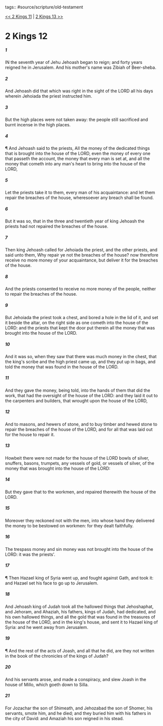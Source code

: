 tags:: #source/scripture/old-testament

[<< 2 Kings 11](/old-testament/12_2_Kings/2_Kings_11.md) | [2 Kings 13 >>](/old-testament/12_2_Kings/2_Kings_13.md)

# 2 Kings 12

##### 1

IN the seventh year of Jehu Jehoash began to reign; and forty years reigned he in Jerusalem. And his mother's name was Zibiah of Beer-sheba.

##### 2

And Jehoash did that which was right in the sight of the LORD all his days wherein Jehoiada the priest instructed him.

##### 3

But the high places were not taken away: the people still sacrificed and burnt incense in the high places.

##### 4

¶ And Jehoash said to the priests, All the money of the dedicated things that is brought into the house of the LORD, even the money of every one that passeth the account, the money that every man is set at, and all the money that cometh into any man's heart to bring into the house of the LORD,

##### 5

Let the priests take it to them, every man of his acquaintance: and let them repair the breaches of the house, wheresoever any breach shall be found.

##### 6

But it was so, that in the three and twentieth year of king Jehoash the priests had not repaired the breaches of the house.

##### 7

Then king Jehoash called for Jehoiada the priest, and the other priests, and said unto them, Why repair ye not the breaches of the house? now therefore receive no more money of your acquaintance, but deliver it for the breaches of the house.

##### 8

And the priests consented to receive no more money of the people, neither to repair the breaches of the house.

##### 9

But Jehoiada the priest took a chest, and bored a hole in the lid of it, and set it beside the altar, on the right side as one cometh into the house of the LORD: and the priests that kept the door put therein all the money that was brought into the house of the LORD.

##### 10

And it was so, when they saw that there was much money in the chest, that the king's scribe and the high priest came up, and they put up in bags, and told the money that was found in the house of the LORD.

##### 11

And they gave the money, being told, into the hands of them that did the work, that had the oversight of the house of the LORD: and they laid it out to the carpenters and builders, that wrought upon the house of the LORD,

##### 12

And to masons, and hewers of stone, and to buy timber and hewed stone to repair the breaches of the house of the LORD, and for all that was laid out for the house to repair it.

##### 13

Howbeit there were not made for the house of the LORD bowls of silver, snuffers, basons, trumpets, any vessels of gold, or vessels of silver, of the money that was brought into the house of the LORD:

##### 14

But they gave that to the workmen, and repaired therewith the house of the LORD.

##### 15

Moreover they reckoned not with the men, into whose hand they delivered the money to be bestowed on workmen: for they dealt faithfully.

##### 16

The trespass money and sin money was not brought into the house of the LORD: it was the priests'.

##### 17

¶ Then Hazael king of Syria went up, and fought against Gath, and took it: and Hazael set his face to go up to Jerusalem.

##### 18

And Jehoash king of Judah took all the hallowed things that Jehoshaphat, and Jehoram, and Ahaziah, his fathers, kings of Judah, had dedicated, and his own hallowed things, and all the gold that was found in the treasures of the house of the LORD, and in the king's house, and sent it to Hazael king of Syria: and he went away from Jerusalem.

##### 19

¶ And the rest of the acts of Joash, and all that he did, are they not written in the book of the chronicles of the kings of Judah?

##### 20

And his servants arose, and made a conspiracy, and slew Joash in the house of Millo, which goeth down to Silla.

##### 21

For Jozachar the son of Shimeath, and Jehozabad the son of Shomer, his servants, smote him, and he died; and they buried him with his fathers in the city of David: and Amaziah his son reigned in his stead.
